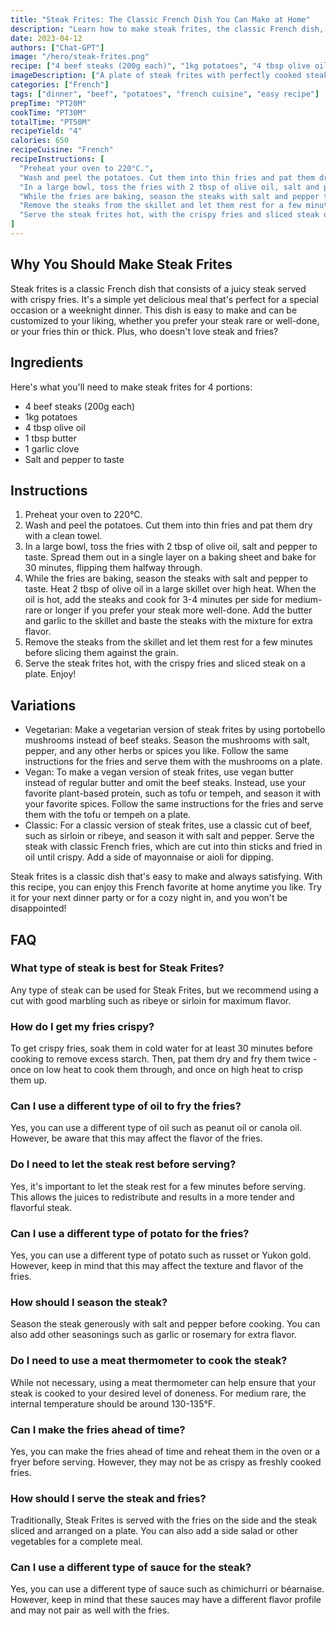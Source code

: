 ```yaml
---
title: "Steak Frites: The Classic French Dish You Can Make at Home"
description: "Learn how to make steak frites, the classic French dish, at home with this easy and delicious recipe. Perfect for a special occasion or a weeknight dinner, this dish is sure to impress and satisfy your cravings."
date: 2023-04-12
authors: ["Chat-GPT"]
image: "/hero/steak-frites.png"
recipe: ["4 beef steaks (200g each)", "1kg potatoes", "4 tbsp olive oil", "1 tbsp butter", "1 garlic clove", "Salt and pepper to taste"]
imageDescription: ["A plate of steak frites with perfectly cooked steak and crispy fries"]
categories: ["French"]
tags: ["dinner", "beef", "potatoes", "french cuisine", "easy recipe"]
prepTime: "PT20M"
cookTime: "PT30M"
totalTime: "PT50M"
recipeYield: "4"
calories: 650
recipeCuisine: "French"
recipeInstructions: [
  "Preheat your oven to 220°C.",
  "Wash and peel the potatoes. Cut them into thin fries and pat them dry with a clean towel.",
  "In a large bowl, toss the fries with 2 tbsp of olive oil, salt and pepper to taste. Spread them out in a single layer on a baking sheet and bake for 30 minutes, flipping them halfway through.",
  "While the fries are baking, season the steaks with salt and pepper to taste. Heat 2 tbsp of olive oil in a large skillet over high heat. When the oil is hot, add the steaks and cook for 3-4 minutes per side for medium-rare or longer if you prefer your steak more well-done. Add the butter and garlic to the skillet and baste the steaks with the mixture for extra flavor.",
  "Remove the steaks from the skillet and let them rest for a few minutes before slicing them against the grain.",
  "Serve the steak frites hot, with the crispy fries and sliced steak on a plate. Enjoy!"
]
---
```


## Why You Should Make Steak Frites

Steak frites is a classic French dish that consists of a juicy steak served with crispy fries. It's a simple yet delicious meal that's perfect for a special occasion or a weeknight dinner. This dish is easy to make and can be customized to your liking, whether you prefer your steak rare or well-done, or your fries thin or thick. Plus, who doesn't love steak and fries?

## Ingredients

Here's what you'll need to make steak frites for 4 portions:

- 4 beef steaks (200g each)
- 1kg potatoes
- 4 tbsp olive oil
- 1 tbsp butter
- 1 garlic clove
- Salt and pepper to taste

## Instructions

1. Preheat your oven to 220°C.
2. Wash and peel the potatoes. Cut them into thin fries and pat them dry with a clean towel.
3. In a large bowl, toss the fries with 2 tbsp of olive oil, salt and pepper to taste. Spread them out in a single layer on a baking sheet and bake for 30 minutes, flipping them halfway through.
4. While the fries are baking, season the steaks with salt and pepper to taste. Heat 2 tbsp of olive oil in a large skillet over high heat. When the oil is hot, add the steaks and cook for 3-4 minutes per side for medium-rare or longer if you prefer your steak more well-done. Add the butter and garlic to the skillet and baste the steaks with the mixture for extra flavor.
5. Remove the steaks from the skillet and let them rest for a few minutes before slicing them against the grain.
6. Serve the steak frites hot, with the crispy fries and sliced steak on a plate. Enjoy!

## Variations

- Vegetarian: Make a vegetarian version of steak frites by using portobello mushrooms instead of beef steaks. Season the mushrooms with salt, pepper, and any other herbs or spices you like. Follow the same instructions for the fries and serve them with the mushrooms on a plate.
- Vegan: To make a vegan version of steak frites, use vegan butter instead of regular butter and omit the beef steaks. Instead, use your favorite plant-based protein, such as tofu or tempeh, and season it with your favorite spices. Follow the same instructions for the fries and serve them with the tofu or tempeh on a plate.
- Classic: For a classic version of steak frites, use a classic cut of beef, such as sirloin or ribeye, and season it with salt and pepper. Serve the steak with classic French fries, which are cut into thin sticks and fried in oil until crispy. Add a side of mayonnaise or aioli for dipping.

Steak frites is a classic dish that's easy to make and always satisfying. With this recipe, you can enjoy this French favorite at home anytime you like. Try it for your next dinner party or for a cozy night in, and you won't be disappointed!

## FAQ

### What type of steak is best for Steak Frites?

Any type of steak can be used for Steak Frites, but we recommend using a cut with good marbling such as ribeye or sirloin for maximum flavor.

### How do I get my fries crispy?

To get crispy fries, soak them in cold water for at least 30 minutes before cooking to remove excess starch. Then, pat them dry and fry them twice - once on low heat to cook them through, and once on high heat to crisp them up.

### Can I use a different type of oil to fry the fries?

Yes, you can use a different type of oil such as peanut oil or canola oil. However, be aware that this may affect the flavor of the fries.

### Do I need to let the steak rest before serving?

Yes, it's important to let the steak rest for a few minutes before serving. This allows the juices to redistribute and results in a more tender and flavorful steak.

### Can I use a different type of potato for the fries?

Yes, you can use a different type of potato such as russet or Yukon gold. However, keep in mind that this may affect the texture and flavor of the fries.

### How should I season the steak?

Season the steak generously with salt and pepper before cooking. You can also add other seasonings such as garlic or rosemary for extra flavor.

### Do I need to use a meat thermometer to cook the steak?

While not necessary, using a meat thermometer can help ensure that your steak is cooked to your desired level of doneness. For medium rare, the internal temperature should be around 130-135°F.

### Can I make the fries ahead of time?

Yes, you can make the fries ahead of time and reheat them in the oven or a fryer before serving. However, they may not be as crispy as freshly cooked fries.

### How should I serve the steak and fries?

Traditionally, Steak Frites is served with the fries on the side and the steak sliced and arranged on a plate. You can also add a side salad or other vegetables for a complete meal.

### Can I use a different type of sauce for the steak?

Yes, you can use a different type of sauce such as chimichurri or béarnaise. However, keep in mind that these sauces may have a different flavor profile and may not pair as well with the fries.